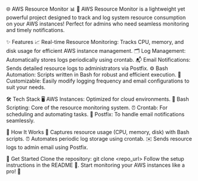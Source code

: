 🌐 AWS Resource Monitor 📊
🚀 AWS Resource Monitor is a lightweight yet powerful project designed to track and log system resource consumption on your AWS instances! Perfect for admins who need seamless monitoring and timely notifications.

✨ Features
📈 Real-time Resource Monitoring: Tracks CPU, memory, and disk usage for efficient AWS instance management.
🗂️ Log Management: Automatically stores logs periodically using crontab.
📬 Email Notifications: Sends detailed resource logs to administrators via Postfix.
⚙️ Bash Automation: Scripts written in Bash for robust and efficient execution.
🌟 Customizable: Easily modify logging frequency and email configurations to suit your needs.

🛠️ Tech Stack
🖥️ AWS Instances: Optimized for cloud environments.
📜 Bash Scripting: Core of the resource monitoring system.
⏰ Crontab: For scheduling and automating tasks.
📧 Postfix: To handle email notifications seamlessly.

🚀 How It Works
🎯 Captures resource usage (CPU, memory, disk) with Bash scripts.
⏰ Automates periodic log storage using crontab.
✉️ Sends resource logs to admin email using Postfix.

🔗 Get Started
Clone the repository: git clone <repo_url>
Follow the setup instructions in the README 📖.
Start monitoring your AWS instances like a pro! 💪
